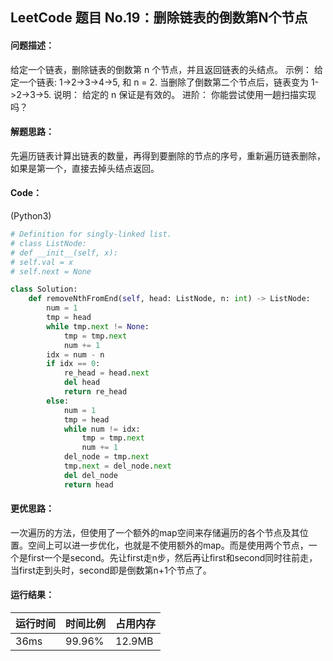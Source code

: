 ## LeetCode 题目 No.19：删除链表的倒数第N个节点
#### 问题描述：
给定一个链表，删除链表的倒数第 n 个节点，并且返回链表的头结点。
示例：
给定一个链表: 1->2->3->4->5, 和 n = 2.
当删除了倒数第二个节点后，链表变为 1->2->3->5.
说明：
给定的 n 保证是有效的。
进阶：
你能尝试使用一趟扫描实现吗？
#### 解题思路：
先遍历链表计算出链表的数量，再得到要删除的节点的序号，重新遍历链表删除，如果是第一个，直接去掉头结点返回。
#### Code：
(Python3)
```python
# Definition for singly-linked list.
# class ListNode:
# def __init__(self, x):
# self.val = x
# self.next = None

class Solution:
    def removeNthFromEnd(self, head: ListNode, n: int) -> ListNode:
        num = 1
        tmp = head
        while tmp.next != None:
            tmp = tmp.next
            num += 1
        idx = num - n
        if idx == 0:
            re_head = head.next
            del head
            return re_head
        else:
            num = 1
            tmp = head
            while num != idx:
                tmp = tmp.next
                num += 1
            del_node = tmp.next
            tmp.next = del_node.next
            del del_node
            return head
```
#### 更优思路：
一次遍历的方法，但使用了一个额外的map空间来存储遍历的各个节点及其位置。空间上可以进一步优化，也就是不使用额外的map。而是使用两个节点，一个是first一个是second。先让first走n步，然后再让first和second同时往前走，当first走到头时，second即是倒数第n+1个节点了。
#### 运行结果：
|运行时间|时间比例|占用内存|
|---|---|---|
|36ms|99.96%|12.9MB|
